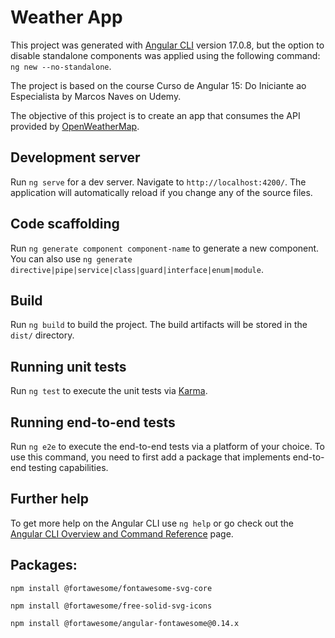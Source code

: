 # Weather App

This project was generated with [Angular CLI](https://github.com/angular/angular-cli) version 17.0.8, but the option to disable standalone components was applied using the following command: `ng new --no-standalone`.

The project is based on the course Curso de Angular 15: Do Iniciante ao Especialista by Marcos Naves on Udemy.

The objective of this project is to create an app that consumes the API provided by [OpenWeatherMap](https://openweathermap.org/).

## Development server

Run `ng serve` for a dev server. Navigate to `http://localhost:4200/`. The application will automatically reload if you change any of the source files.

## Code scaffolding

Run `ng generate component component-name` to generate a new component. You can also use `ng generate directive|pipe|service|class|guard|interface|enum|module`.

## Build

Run `ng build` to build the project. The build artifacts will be stored in the `dist/` directory.

## Running unit tests

Run `ng test` to execute the unit tests via [Karma](https://karma-runner.github.io).

## Running end-to-end tests

Run `ng e2e` to execute the end-to-end tests via a platform of your choice. To use this command, you need to first add a package that implements end-to-end testing capabilities.

## Further help

To get more help on the Angular CLI use `ng help` or go check out the [Angular CLI Overview and Command Reference](https://angular.io/cli) page.

## Packages:

`npm install @fortawesome/fontawesome-svg-core`

`npm install @fortawesome/free-solid-svg-icons`

`npm install @fortawesome/angular-fontawesome@0.14.x`
